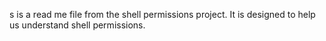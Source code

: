s is a read me file from the shell permissions project.
It is designed to help us understand shell permissions.
